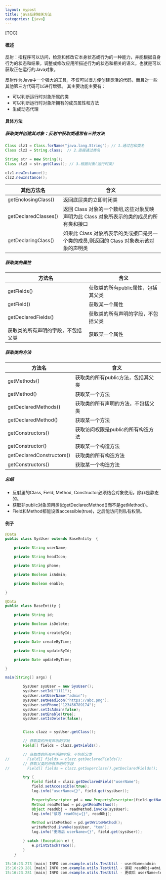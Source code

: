 ```yaml
---
layout: mypost
title: java反射相关方法
categories: [java]
---
```


[TOC]

#### 概述

反射：指程序可以访问，检测和修改它本身状态或行为的一种能力，并能根据自身行为的状态和结果，调整或修改应用所描述行为的状态和相关的语义。也就是可以获取正在运行的Java对象。

反射作为Java中一个强大的工具，不仅可以很方便创建灵活的代码，而且对一些其他第三方代码可以进行增强。
其主要功能主要有：

- 可以判断运行时对象所属的类
- 可以判断运行时对象所拥有的成员属性和方法
- 生成动态代理

#### 具体方法

##### 获取类并创建其对象：反射中获取类通常有三种方法

```java
Class clz1 = Class.forName("java.lang.String"); // 1.通过包和类名
Class clz2 = String.class;  // 2.直接通过类名

String str = new String();
Class clz3 = str.getClass(); // 3.根据对象(运行时类)

clz1.newInstance();
clz2.newInstance();
```

| 其他方法名           | 含义                                                         |
| -------------------- | ------------------------------------------------------------ |
| getEnclosingClass()  | 返回底层类的立即封闭类                                       |
| getDeclaredClasses() | 返回 Class 对象的一个数组,这些对象反映声明为此 Class 对象所表示的类的成员的所有类和接口 |
| getDeclaringClass()  | 如果此 Class 对象所表示的类或接口是另一个类的成员,则返回的 Class 对象表示该对象的声明类 |

##### 获取类的属性

| 方法名                             | 含义                               |
| ---------------------------------- | ---------------------------------- |
| getFields()                        | 获取类的所有public属性，包括其父类 |
| getField()                         | 获取某一个属性                     |
| getDeclaredFields()                | 获取类的所有声明的字段，不包括父类 |
| 获取类的所有声明的字段，不包括父类 | 获取某一个属性                     |



##### 获取类的方法

| 方法名                    | 含义                               |
| ------------------------- | ---------------------------------- |
| getMethods()              | 获取类的所有public方法，包括其父类 |
| getMethod()               | 获取某一个方法                     |
| getDeclaredMethods()      | 获取类的所有声明的方法，不包括父类 |
| getDeclaredMethod()       | 获取某一个方法                     |
| getConstructors()         | 获取访问权限是public的所有构造方法 |
| getConstructor()          | 获取某一个构造方法                 |
| getDeclaredConstructors() | 获取类的所有构造方法               |
| getConstructors()         | 获取某一个构造方法                 |

##### 总结

- 反射里的Class, Field, Method, Constructor必须结合对象使用，除非是静态的。
- 获取非public对象须用类似getDeclaredMethod()而不是getMethod()。
- Field和Method都能设置accessible(true)，之后能访问到私有权限。

#### 例子

```java
@Data
public class SysUser extends BaseEntity  {

    private String userName;

    private String headIcon;

    private String phone;

    private Boolean isAdmin;

    private Boolean enable;

}

@Data
public class BaseEntity {

    private String id;

    private Boolean isDelete;

    private String createById;

    private Date createByTime;

    private String updateById;

    private Date updateByTime;

}

main(String[] args) {

        SysUser sysUser = new SysUser();
        sysUser.setId("1111");
        sysUser.setUserName("admin");
        sysUser.setHeadIcon("https://abc.png");
        sysUser.setPhone("123456789174");
        sysUser.setIsAdmin(false);
        sysUser.setEnable(true);
        sysUser.setIsDelete(false);


        Class clazz = sysUser.getClass();

        // 获取类的所有声明的字段
        Field[] fields = clazz.getFields();

        // 获取类的所有声明的字段，不包括父类
//        Field[] fields = clazz.getDeclaredFields();
        // 获取父类的所有声明的字段
//        Field[] fields = clazz.getSuperclass().getDeclaredFields();

        try {
            Field field = clazz.getDeclaredField("userName");
            field.setAccessible(true);
            log.info("userName={}", field.get(sysUser));

            PropertyDescriptor pd = new PropertyDescriptor(field.getName(), clazz);
            Method readMethod = pd.getReadMethod();
            Object readObj = readMethod.invoke(sysUser);
            log.info("读取 readObj={}", readObj);

            Method writeMethod = pd.getWriteMethod();
            writeMethod.invoke(sysUser, "tom");
            log.info("更改后 userName={}", field.get(sysUser));

        } catch (Exception e) {
            e.printStackTrace();
        }
    }

15:16:23.273 [main] INFO com.example.utils.TestUtil - userName=admin
15:16:23.281 [main] INFO com.example.utils.TestUtil - 读取 readObj=admin
15:16:23.281 [main] INFO com.example.utils.TestUtil - 更改后 userName=tom
```

